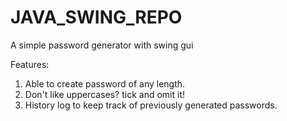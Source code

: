 # JAVA_SWING_REPO
A simple password generator with swing gui

Features:
1. Able to create password of any length.
2. Don't like uppercases? tick and omit it!
3. History log to keep track of previously generated passwords.
